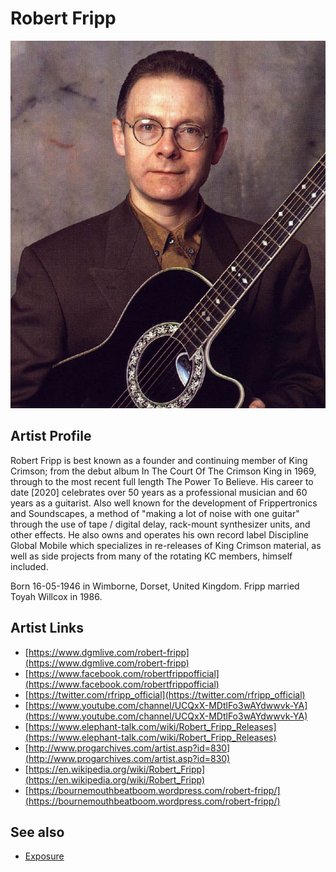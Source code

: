 # Robert Fripp

![](../../assets/artists/Robert_Fripp.png)

## Artist Profile

Robert Fripp is best known as a founder and continuing member of King Crimson; from the debut album In The Court Of The Crimson King in 1969, through to the most recent full length The Power To Believe. His career to date [2020] celebrates over 50 years as a professional musician and 60 years as a guitarist. Also well known for the development of Frippertronics and Soundscapes, a method of "making a lot of noise with one guitar" through the use of tape / digital delay, rack-mount synthesizer units, and other effects. He also owns and operates his own record label Discipline Global Mobile which specializes in re-releases of King Crimson material, as well as side projects from many of the rotating KC members, himself included.

Born 16-05-1946 in Wimborne, Dorset, United Kingdom.
Fripp married Toyah Willcox in 1986.

## Artist Links

- [https://www.dgmlive.com/robert-fripp](https://www.dgmlive.com/robert-fripp)
- [https://www.facebook.com/robertfrippofficial](https://www.facebook.com/robertfrippofficial)
- [https://twitter.com/rfripp_official](https://twitter.com/rfripp_official)
- [https://www.youtube.com/channel/UCQxX-MDtlFo3wAYdwwvk-YA](https://www.youtube.com/channel/UCQxX-MDtlFo3wAYdwwvk-YA)
- [https://www.elephant-talk.com/wiki/Robert_Fripp_Releases](https://www.elephant-talk.com/wiki/Robert_Fripp_Releases)
- [http://www.progarchives.com/artist.asp?id=830](http://www.progarchives.com/artist.asp?id=830)
- [https://en.wikipedia.org/wiki/Robert_Fripp](https://en.wikipedia.org/wiki/Robert_Fripp)
- [https://bournemouthbeatboom.wordpress.com/robert-fripp/](https://bournemouthbeatboom.wordpress.com/robert-fripp/)


## See also

- [Exposure](Exposure.md)
